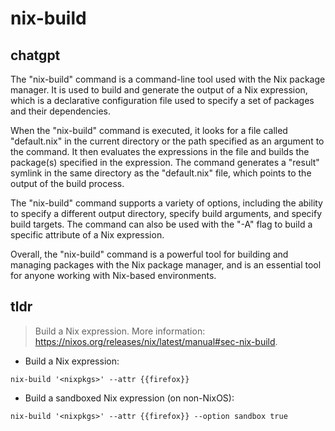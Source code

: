 # nix-build 
## chatgpt 
The "nix-build" command is a command-line tool used with the Nix package manager. It is used to build and generate the output of a Nix expression, which is a declarative configuration file used to specify a set of packages and their dependencies.

When the "nix-build" command is executed, it looks for a file called "default.nix" in the current directory or the path specified as an argument to the command. It then evaluates the expressions in the file and builds the package(s) specified in the expression. The command generates a "result" symlink in the same directory as the "default.nix" file, which points to the output of the build process.

The "nix-build" command supports a variety of options, including the ability to specify a different output directory, specify build arguments, and specify build targets. The command can also be used with the "-A" flag to build a specific attribute of a Nix expression.

Overall, the "nix-build" command is a powerful tool for building and managing packages with the Nix package manager, and is an essential tool for anyone working with Nix-based environments. 

## tldr 
 
> Build a Nix expression.
> More information: <https://nixos.org/releases/nix/latest/manual#sec-nix-build>.

- Build a Nix expression:

`nix-build '<nixpkgs>' --attr {{firefox}}`

- Build a sandboxed Nix expression (on non-NixOS):

`nix-build '<nixpkgs>' --attr {{firefox}} --option sandbox true`

